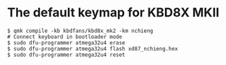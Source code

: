 # The default keymap for KBD8X MKII

```
$ qmk compile -kb kbdfans/kbd8x_mk2 -km nchieng
# Connect keyboard in bootloader mode
$ sudo dfu-programmer atmega32u4 erase
$ sudo dfu-programmer atmega32u4 flash xd87_nchieng.hex
$ sudo dfu-programmer atmega32u4 reset
```
